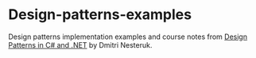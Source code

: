 # Design-patterns-examples
Design patterns implementation examples and course notes from [Design Patterns in C# and .NET](https://www.udemy.com/course/design-patterns-csharp-dotnet/) by Dmitri Nesteruk.
 
